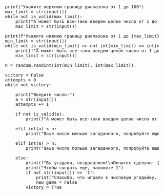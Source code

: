 <pre>
  
print("Укажите верхнюю границу диапазона от 1 до 100")
max_limit = str(input())
while not is_valid(max_limit):
    print("А может быть все-таки введем целое число от 1 до 100?")
    max_limit = str(input())

print(f"Укажите нижнюю границу диапазона от 1 до {max_limit}")
min_limit = str(input())
while not is_valid(min_limit) or not int(min_limit) <= int(max_limit):
    print(f"А может быть все-таки введем целое число от 1 до {max_limit}?")
    min_limit = str(input())

n = random.randint(int(min_limit), int(max_limit))

victory = False
attempts = 0
while not victory:

    print("Введите число:")
    a = str(input())
    attempts += 1

    if not is_valid(a):
        print(f"А может быть все-таки введем целое число от {min_limit} до {max_limit}?")

    elif int(a) < n:
        print("Ваше число меньше загаданного, попробуйте еще разок")

    elif int(a) > n:
        print("Ваше число больше загаданного, попробуйте еще разок")

    else:
        print(f"Вы угадали, поздравляем!\nПопыток сделано: {attempts}")
        print("Чтобы сыграть еще, напишите 1")
        if not str(input()) == '1':
            print("Спасибо, что играли в числовую угадайку. Еще увидимся...")
            new_game = False
        victory = True
      
</pre>

